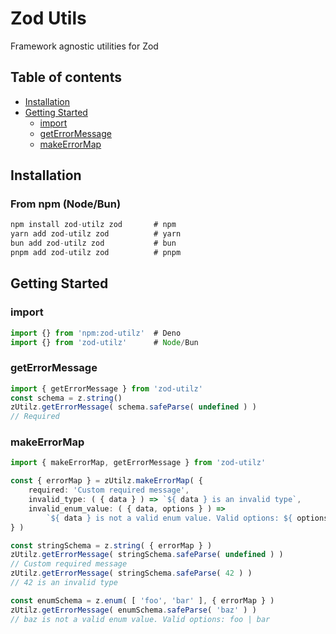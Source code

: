 # Zod Utils
Framework agnostic utilities for Zod

## Table of contents
- [Installation](#installation)
- [Getting Started](#getting-started)
  - [import](#import)
  - [getErrorMessage](#geterrormessage)
  - [makeErrorMap](#makeerrormap)
  <!-- - [URLSearchParams](#urlsearchparams) -->
  <!-- - [FormData](#formdata) -->
  <!-- - [Partial Safe Parse](#partial-safe-parse) -->

## Installation

### From npm (Node/Bun)
```ts
npm install zod-utilz zod       # npm
yarn add zod-utilz zod          # yarn
bun add zod-utilz zod           # bun
pnpm add zod-utilz zod          # pnpm
```

## Getting Started

### import
```ts
import {} from 'npm:zod-utilz'  # Deno
import {} from 'zod-utilz'      # Node/Bun
```

### getErrorMessage
```ts
import { getErrorMessage } from 'zod-utilz'
const schema = z.string()
zUtilz.getErrorMessage( schema.safeParse( undefined ) )
// Required
```

### makeErrorMap
```ts
import { makeErrorMap, getErrorMessage } from 'zod-utilz'

const { errorMap } = zUtilz.makeErrorMap( {
    required: 'Custom required message',
    invalid_type: ( { data } ) => `${ data } is an invalid type`,
    invalid_enum_value: ( { data, options } ) =>
        `${ data } is not a valid enum value. Valid options: ${ options?.join( ' | ' ) } `,
} )

const stringSchema = z.string( { errorMap } )
zUtilz.getErrorMessage( stringSchema.safeParse( undefined ) )
// Custom required message
zUtilz.getErrorMessage( stringSchema.safeParse( 42 ) )
// 42 is an invalid type

const enumSchema = z.enum( [ 'foo', 'bar' ], { errorMap } )
zUtilz.getErrorMessage( enumSchema.safeParse( 'baz' ) )
// baz is not a valid enum value. Valid options: foo | bar
```

<!-- ### URLSearchParams -->
<!-- https://gist.github.com/JacobWeisenburger/9256eae415f6b0a04b718d633266a4e0 -->

<!-- ### FormData -->

<!-- ### Partial Safe Parse -->
<!-- https://gist.github.com/JacobWeisenburger/d5dbb4d5bcbb287b7661061a78536423 -->
